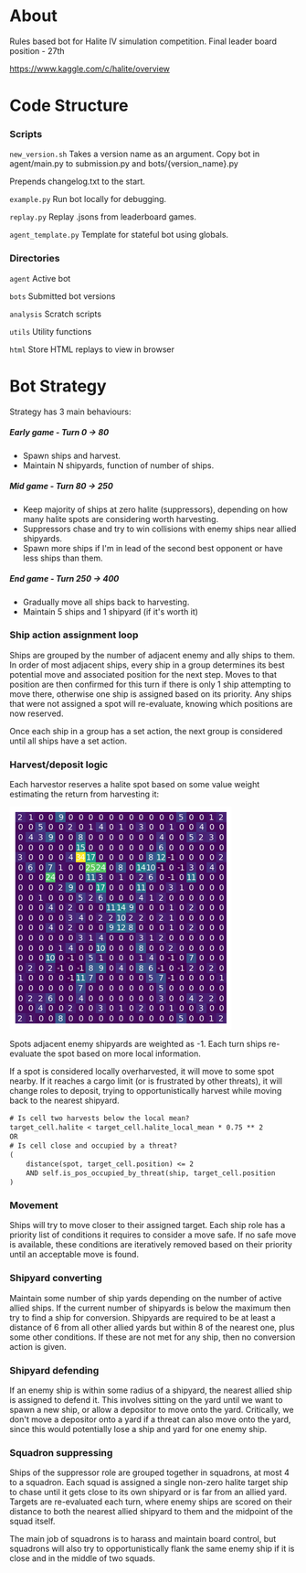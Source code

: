 # About
Rules based bot for Halite IV simulation competition.
Final leader board position - 27th

https://www.kaggle.com/c/halite/overview

# Code Structure
### Scripts
`new_version.sh`
Takes a version name as an argument.
Copy bot in agent/main.py to submission.py and bots/{version_name}.py

Prepends changelog.txt to the start.

`example.py`
Run bot locally for debugging.

`replay.py`
Replay .jsons from leaderboard games.

`agent_template.py`
Template for stateful bot using globals.

### Directories
`agent` Active bot

`bots` Submitted bot versions

`analysis` Scratch scripts

`utils` Utility functions

`html` Store HTML replays to view in browser

# Bot Strategy
Strategy has 3 main behaviours:
##### Early game - Turn 0 -> 80
- Spawn ships and harvest.
- Maintain N shipyards, function of number of ships.
##### Mid game - Turn 80 -> 250
- Keep majority of ships at zero halite (suppressors), depending on how many halite spots are considering worth harvesting.
- Suppressors chase and try to win collisions with enemy ships near allied shipyards.
- Spawn more ships if I'm in lead of the second best opponent or have less ships than them.
##### End game - Turn 250 -> 400
- Gradually move all ships back to harvesting.
- Maintain 5 ships and 1 shipyard (if it's worth it)

### Ship action assignment loop
Ships are grouped by the number of adjacent enemy and ally ships to them. In order of most adjacent
ships, every ship in a group determines its best potential move and associated position for the next step.
Moves to that position are then confirmed for this turn if there is only 1 ship attempting to move there, otherwise one ship
is assigned based on its priority. Any ships that were not assigned a spot will re-evaluate, knowing which positions are now reserved.

Once each ship in a group has a set action, the next group is considered until all ships have a set action.

### Harvest/deposit logic
Each harvestor reserves a halite spot based on some value weight estimating the return from harvesting it:

![Map of halite spot weights](analysis/halite_spot_weight.png)

Spots adjacent enemy shipyards are weighted as -1. Each turn ships re-evaluate the spot based on more local information.

If a spot is considered locally overharvested, it will move to some spot nearby.
If it reaches a cargo limit (or is frustrated by other threats), it will change roles to deposit, trying to opportunistically harvest while moving back to the
nearest shipyard.

```
# Is cell two harvests below the local mean?
target_cell.halite < target_cell.halite_local_mean * 0.75 ** 2
OR
# Is cell close and occupied by a threat?
(
    distance(spot, target_cell.position) <= 2
    AND self.is_pos_occupied_by_threat(ship, target_cell.position
)
```

### Movement
Ships will try to move closer to their assigned target. Each ship role has a priority list of conditions it requires 
to consider a move safe. If no safe move is available, these conditions are iteratively removed based on their priority until an acceptable move is found.

### Shipyard converting
Maintain some number of ship yards depending on the number of active allied ships. If the current number of shipyards is below
the maximum then try to find a ship for conversion. Shipyards are required to be at least a distance of 6 from all other
allied yards but within 8 of the nearest one, plus some other conditions. If these are not met for any ship, then no conversion action is given.

### Shipyard defending
If an enemy ship is within some radius of a shipyard, the nearest allied ship is assigned to defend it. This involves
sitting on the yard until we want to spawn a new ship, or allow a depositor to move onto the yard. Critically, we don't move
a depositor onto a yard if a threat can also move onto the yard, since this would potentially lose a ship and yard for one enemy ship.

### Squadron suppressing
Ships of the suppressor role are grouped together in squadrons, at most 4 to a squadron. Each squad is assigned a single
non-zero halite target ship to chase until it gets close to its own shipyard or is far from an allied yard. Targets are re-evaluated
each turn, where enemy ships are scored on their distance to both the nearest allied shipyard to them and the midpoint of the squad itself.

The main job of squadrons is to harass and maintain board control, but squadrons will also try to opportunistically flank
the same enemy ship if it is close and in the middle of two squads.